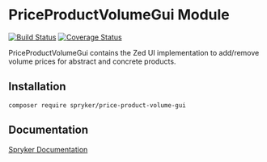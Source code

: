 # PriceProductVolumeGui Module
[![Build Status](https://travis-ci.org/spryker/price-product-volume-gui.svg)](https://travis-ci.org/spryker/price-product-volume-gui)
[![Coverage Status](https://coveralls.io/repos/github/spryker/price-product-volume-gui/badge.svg)](https://coveralls.io/github/spryker/price-product-volume-gui)

PriceProductVolumeGui contains the Zed UI implementation to add/remove volume prices for abstract and concrete products.

## Installation

```
composer require spryker/price-product-volume-gui
```

## Documentation

[Spryker Documentation](https://academy.spryker.com/developing_with_spryker/module_guide/modules.html)
